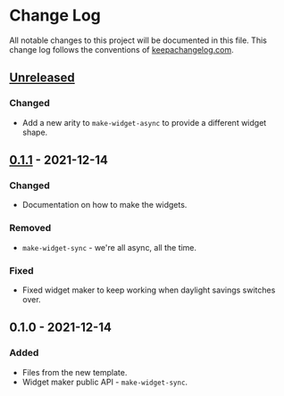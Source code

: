 # Change Log
All notable changes to this project will be documented in this file. This change log follows the conventions of [keepachangelog.com](http://keepachangelog.com/).

## [Unreleased]
### Changed
- Add a new arity to `make-widget-async` to provide a different widget shape.

## [0.1.1] - 2021-12-14
### Changed
- Documentation on how to make the widgets.

### Removed
- `make-widget-sync` - we're all async, all the time.

### Fixed
- Fixed widget maker to keep working when daylight savings switches over.

## 0.1.0 - 2021-12-14
### Added
- Files from the new template.
- Widget maker public API - `make-widget-sync`.

[Unreleased]: https://github.com/your-name/advent-of-code/compare/0.1.1...HEAD
[0.1.1]: https://github.com/your-name/advent-of-code/compare/0.1.0...0.1.1
